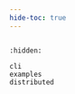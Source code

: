 ```yaml
---
hide-toc: true
---
```



```{include} ../../README.md
```

```{toctree}
:hidden:

cli
examples
distributed
```